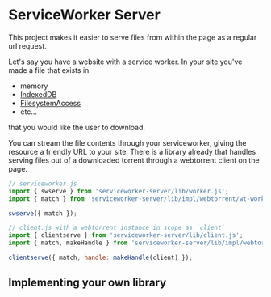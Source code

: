 # ServiceWorker Server

This project makes it easier to serve files from within the page as a regular
url request.

Let's say you have a website with a service worker.
In your site you've made a file that exists in

* memory
* [IndexedDB](https://developer.mozilla.org/en-US/docs/Web/API/IndexedDB_API)
* [FilesystemAccess](https://web.dev/file-system-access/)
* etc...

that you would like the user to download.

You can stream the file contents through your serviceworker, giving the resource
a friendly URL to your site. There is a library already that handles serving
files out of a downloaded torrent through a webtorrent client on the page.

```js
// serviceworker.js
import { swserve } from 'serviceworker-server/lib/worker.js';
import { match } from 'serviceworker-server/lib/impl/webtorrent/wt-worker.js'

swserve({ match });
```

```js
// client.js with a webtorrent instance in scope as `client`
import { clientserve } from 'serviceworker-server/lib/client.js';
import { match, makeHandle } from 'serviceworker-server/lib/impl/webtorrent/wt-client.js'

clientserve({ match, handle: makeHandle(client) });
```

## Implementing your own library
